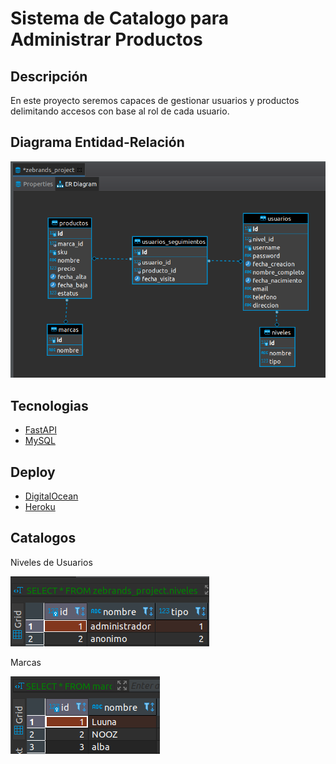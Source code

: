 # Sistema de Catalogo para Administrar Productos

## Descripción
En este proyecto seremos capaces de gestionar usuarios y productos delimitando accesos con base al rol de cada usuario.

## Diagrama Entidad-Relación
![Modelo E-R](img/er_diagram.png)

## Tecnologias
- [FastAPI](https://fastapi.tiangolo.com/)
- [MySQL](https://www.mysql.com/)

## Deploy
- [DigitalOcean](https://zebrands.herokuapp.com/docs)
- [Heroku](https://zebrands.herokuapp.com/docs)

## Catalogos
Niveles de Usuarios

![Niveles de Usuarios](img/niveles.png)

Marcas

![Marcas](img/marcas.png)
